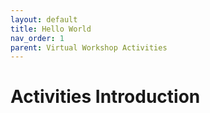 ```yaml
---
layout: default
title: Hello World
nav_order: 1
parent: Virtual Workshop Activities
---
```


# Activities Introduction

